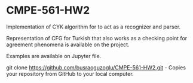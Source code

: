 # CMPE-561-HW2

Implementation of CYK algorithm for to act as a recognizer and parser.

Representation of CFG for Turkish that also works as a checking point for agreement phenomena is available on the project.

Examples are available on Jupyter file.


git clone https://github.com/busraoguzoglu/CMPE-561-HW2.git - Copies your repository from GitHub to your local computer.
